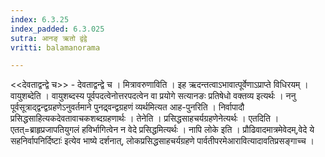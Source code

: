 ```yaml
---
index: 6.3.25
index_padded: 6.3.025
sutra: आनङ् ऋतो द्वंद्वे
vritti: balamanorama

---
```

<<देवताद्वन्द्वे च>> - देवताद्वन्द्वे च । मित्रावरुणाविति । इह ऋदन्तत्वाऽभावात्पूर्वेणाऽप्राप्ते विधिरयम् । वायुशब्देति । वायुशब्दस्य पूर्वपदत्वेनोत्तरपदत्वेन वा प्रयोगे सत्यानङः प्रतिषेधो वक्तव्य इत्यर्थः । ननु पूर्वसूत्राद्द्वन्द्वग्रहणेऽनुवर्तमाने पुनद्र्वन्द्वग्रहणं व्यर्थमित्यत आह-पुनरिति । निर्वापादौ प्रसिद्धसाहित्यकदेवतावाचकशब्दग्रहणार्थः । तेनेति । प्रसिद्धसाहचर्यग्रहणेनेत्यर्थः । एतदिति । एतत्=ब्राहृप्रजापतियुगलं हविर्भागित्वेन न वेदे प्रसिद्धमित्यर्थः । नापि लोके इति । प्रौढिवादमात्रमेवेदम्,वेदे ये सहनिर्वापनिर्दिष्टाः॑ इत्येव भाष्ये दर्शनात्, लोकप्रसिद्धसाहचर्यग्रहणे पार्वतीपरमेआरावित्यादावतिप्रसङ्गाच्च ।